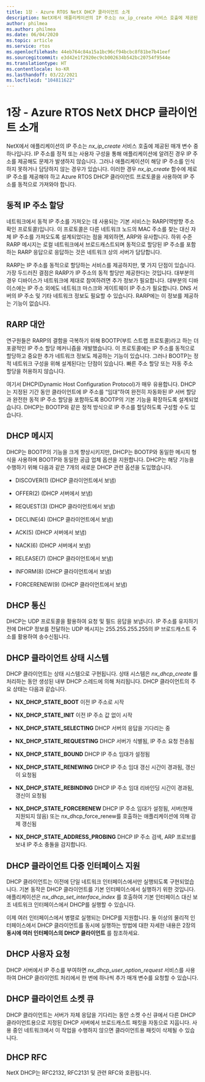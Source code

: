 ```yaml
---
title: 1장 - Azure RTOS NetX DHCP 클라이언트 소개
description: NetX에서 애플리케이션의 IP 주소는 nx_ip_create 서비스 호출에 제공된 매개 변수 중 하나입니다.
author: philmea
ms.author: philmea
ms.date: 06/04/2020
ms.topic: article
ms.service: rtos
ms.openlocfilehash: 44eb764c84a15a1bc96cf94bcbc8f81be7b41eef
ms.sourcegitcommit: e3d42e1f2920ec9cb002634b542bc20754f9544e
ms.translationtype: HT
ms.contentlocale: ko-KR
ms.lasthandoff: 03/22/2021
ms.locfileid: "104811622"
---
```

# <a name="chapter-1---introduction-to-azure-rtos-netx-dhcp-client"></a>1장 - Azure RTOS NetX DHCP 클라이언트 소개

NetX에서 애플리케이션의 IP 주소는 *nx_ip_create* 서비스 호출에 제공된 매개 변수 중 하나입니다. IP 주소를 정적 또는 사용자 구성을 통해 애플리케이션에 알려진 경우 IP 주소를 제공해도 문제가 발생하지 않습니다. 그러나 애플리케이션이 해당 IP 주소를 인식하지 못하거나 담당하지 않는 경우가 있습니다. 이러한 경우 *nx_ip_create* 함수에 제로 IP 주소를 제공해야 하고 Azure RTOS DHCP 클라이언트 프로토콜을 사용하여 IP 주소를 동적으로 가져와야 합니다.

## <a name="dynamic-ip-address-assignment"></a>동적 IP 주소 할당

네트워크에서 동적 IP 주소를 가져오는 데 사용되는 기본 서비스는 RARP(역방향 주소 확인 프로토콜)입니다. 이 프로토콜은 다른 네트워크 노드의 MAC 주소를 찾는 대신 자체 IP 주소를 가져오도록 설계되었다는 점을 제외하면, ARP와 유사합니다. 하위 수준 RARP 메시지는 로컬 네트워크에서 브로드캐스트되며 동적으로 할당된 IP 주소를 포함하는 RARP 응답으로 응답하는 것은 네트워크 상의 서버가 담당합니다.

RARP는 IP 주소를 동적으로 할당하는 서비스를 제공하지만, 몇 가지 단점이 있습니다. 가장 두드러진 결점은 RARP가 IP 주소의 동적 할당만 제공한다는 것입니다. 대부분의 경우 디바이스가 네트워크에 제대로 참여하려면 추가 정보가 필요합니다. 대부분의 디바이스에는 IP 주소 외에도 네트워크 마스크와 게이트웨이 IP 주소가 필요합니다. DNS 서버의 IP 주소 및 기타 네트워크 정보도 필요할 수 있습니다. RARP에는 이 정보를 제공하는 기능이 없습니다.

## <a name="rarp-alternatives"></a>RARP 대안

연구원들은 RARP의 결함을 극복하기 위해 BOOTP(부트 스트랩 프로토콜)라고 하는 더 포괄적인 IP 주소 할당 메커니즘을 개발했습니다. 이 프로토콜에는 IP 주소를 동적으로 할당하고 중요한 추가 네트워크 정보도 제공하는 기능이 있습니다. 그러나 BOOTP는 정적 네트워크 구성을 위해 설계된다는 단점이 있습니다. 빠른 주소 할당 또는 자동 주소 할당을 허용하지 않습니다.

여기서 DHCP(Dynamic Host Configuration Protocol)가 매우 유용합니다. DHCP는 지정된 기간 동안 클라이언트에 IP 주소를 “임대”하여 완전히 자동화된 IP 서버 할당과 완전한 동적 IP 주소 할당을 포함하도록 BOOTP의 기본 기능을 확장하도록 설계되었습니다. DHCP는 BOOTP와 같은 정적 방식으로 IP 주소를 할당하도록 구성할 수도 있습니다.

## <a name="dhcp-messages"></a>DHCP 메시지

DHCP는 BOOTP의 기능을 크게 향상시키지만, DHCP는 BOOTP와 동일한 메시지 형식을 사용하며 BOOTP와 동일한 공급 업체 옵션을 지원합니다. DHCP는 해당 기능을 수행하기 위해 다음과 같은 7개의 새로운 DHCP 관련 옵션을 도입했습니다.

- DISCOVER(1) (DHCP 클라이언트에서 보냄)

- OFFER(2) (DHCP 서버에서 보냄)

- REQUEST(3) (DHCP 클라이언트에서 보냄)

- DECLINE(4) (DHCP 클라이언트에서 보냄)

- ACK(5) (DHCP 서버에서 보냄)

- NACK(6) (DHCP 서버에서 보냄)

- RELEASE(7) (DHCP 클라이언트에서 보냄)

- INFORM(8) (DHCP 클라이언트에서 보냄)

- FORCERENEW(9) (DHCP 클라이언트에서 보냄)

## <a name="dhcp-communication"></a>DHCP 통신

DHCP는 UDP 프로토콜을 활용하여 요청 및 필드 응답을 보냅니다. IP 주소를 유지하기 전에 DHCP 정보를 전달하는 UDP 메시지는 255.255.255.255의 IP 브로드캐스트 주소를 활용하여 송수신됩니다.

## <a name="dhcp-client-state-machine"></a>DHCP 클라이언트 상태 시스템

DHCP 클라이언트는 상태 시스템으로 구현됩니다. 상태 시스템은 *nx_dhcp_create* 를 처리하는 동안 생성된 내부 DHCP 스레드에 의해 처리됩니다. DHCP 클라이언트의 주요 상태는 다음과 같습니다.


- **NX_DHCP_STATE_BOOT** 이전 IP 주소로 시작

- **NX_DHCP_STATE_INIT** 이전 IP 주소 값 없이 시작

- **NX_DHCP_STATE_SELECTING** DHCP 서버의 응답을 기다리는 중

- **NX_DHCP_STATE_REQUESTING** DHCP 서버가 식별됨, IP 주소 요청 전송됨

- **NX_DHCP_STATE_BOUND** DHCP IP 주소 임대가 설정됨

- **NX_DHCP_STATE_RENEWING** DHCP IP 주소 임대 갱신 시간이 경과됨, 갱신이 요청됨

- **NX_DHCP_STATE_REBINDING** DHCP IP 주소 임대 리바인딩 시간이 경과됨, 갱신이 요청됨

- **NX_DHCP_STATE_FORCERENEW** DHCP IP 주소 임대가 설정됨, 서버(현재 지원되지 않음) 또는 nx_dhcp_force_renew를 호출하는 애플리케이션에 의해 강제 갱신됨

- **NX_DHCP_STATE_ADDRESS_PROBING** DHCP IP 주소 검색, ARP 프로브를 보내 IP 주소 충돌을 감지합니다.

## <a name="dhcp-client-multiple-interface-support"></a>DHCP 클라이언트 다중 인터페이스 지원

DHCP 클라이언트는 이전에 단일 네트워크 인터페이스에서만 실행되도록 구현되었습니다. 기본 동작은 DHCP 클라이언트를 기본 인터페이스에서 실행하기 위한 것입니다. 애플리케이션은 *nx_dhcp_set_interface_index* 를 호출하여 기본 인터페이스 대신 보조 네트워크 인터페이스에서 DHCP를 실행할 수 있습니다.

이제 여러 인터페이스에서 병렬로 실행되는 DHCP를 지원합니다. 둘 이상의 물리적 인터페이스에서 DHCP 클라이언트를 동시에 실행하는 방법에 대한 자세한 내용은 2장의 **동시에 여러 인터페이스의 DHCP 클라이언트** 를 참조하세요.

## <a name="dhcp-user-request"></a>DHCP 사용자 요청

DHCP 서버에서 IP 주소를 부여하면 *nx_dhcp_user_option_request* 서비스를 사용하여 DHCP 클라이언트 처리에서 한 번에 하나씩 추가 매개 변수를 요청할 수 있습니다.

## <a name="dhcp-client-socket-queue"></a>DHCP 클라이언트 소켓 큐 

DHCP 클라이언트는 서버가 자체 응답을 기다리는 동안 소켓 수신 큐에서 다른 DHCP 클라이언트용으로 지정된 DHCP 서버에서 브로드캐스트 패킷을 자동으로 지웁니다. 사용 중인 네트워크에서 이 작업을 수행하지 않으면 클라이언트용 패킷이 삭제될 수 있습니다.

## <a name="dhcp-rfcs"></a>DHCP RFC

NetX DHCP는 RFC2132, RFC2131 및 관련 RFC와 호환됩니다.

